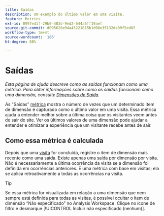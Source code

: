```yaml
---
title: Saídas
description: Um exemplo do último valor em uma visita.
feature: Metrics
exl-id: 0997ed1f-29b0-403d-9ed2-644a5ff19aef
source-git-commit: d095628e94a45221815b1d08e35132de09f5ed8f
workflow-type: tm+mt
source-wordcount: '186'
ht-degree: 88%

---
```


# Saídas

*Esta página de ajuda descreve como as saídas funcionam como uma métrica. Para obter informações sobre como as saídas funcionam como uma dimensão, consulte [Dimensões de Saída](../dimensions/exit-dimensions.md).*

As &quot;Saídas&quot; [métrica](overview.md) mostra o número de vezes que um determinado item de dimensão é capturado como o último valor em uma visita. Essa métrica ajuda a entender melhor sobre a última coisa que os visitantes veem antes de sair do site. Ver os últimos valores de uma dimensão pode ajudar a entender e otimizar a experiência que um visitante recebe antes de sair.

## Como essa métrica é calculada

Depois que uma [visita](visits.md) for concluída, registre o item de dimensão mais recente como uma saída. Existe apenas uma saída por dimensão por visita. Não é necessariamente a última ocorrência da visita se a dimensão foi definida em ocorrências anteriores. É uma métrica com base em visitas; ela se aplica retroativamente a todas as ocorrências na visita.

>[!TIP]
>
>Se essa métrica for visualizada em relação a uma dimensão que nem sempre está definida para todas as visitas, é possível ocultar o item de dimensão “Não especificado” no Analysis Workspace. Clique no ícone de filtro e desmarque [!UICONTROL Incluir não especificado (nenhum)].
